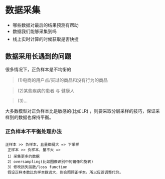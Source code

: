 # 数据采集

* 哪些数据对最后的结果预测有帮助
* 数据我们能够采集到吗

* 线上实时计算的时候获取是否快捷

## 数据采用长遇到的问题

很多情况下，正负样本是不均衡的
> (1)电商的用户点/买过的商品和没有行为的商品

> (2)某些疾病的患者 与 健康人

> (3)…

大多数模型对正负样本比是敏感的(比如LR) ，则要采取分层采样的技巧，保证采样到的数据也保持平衡。

### 正负样本不平衡处理办法 
```
正样本 >> 负样本，且量都挺大 => 下采样
 正样本 >> 负样本，量不大 =>
 1）采集更多的数据
 2）oversampling(比如图像识别中的镜像和旋转)
 3）修改损失函数/loss function
 假设正样本数比负样本数远大，则会照顾正样本。所以应该调整代价。

```
